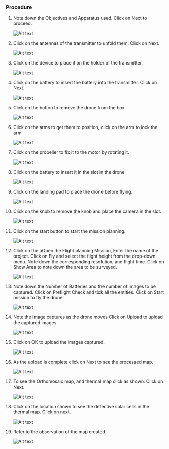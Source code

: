 ### Procedure

<div style="text-align:left">

1. Note down the Objectives and Apparatus used. Click on Next to proceed.

   ![Alt text](images/procedure_1.png)

2. Click on the antennas of the transmitter to unfold them. Click on Next.

   ![Alt text](images/procedure_2.png)

3. Click on the device to place it on the holder of the transmitter.

   ![Alt text](images/procedure_3.png)

4. Click on the battery to insert the battery into the transmitter. Click on Next.

   ![Alt text](images/procedure_4.png)

5. Click on the button to remove the drone from the box

   ![Alt text](images/procedure_5.png)

6. Click on the arms to get them to position, click on the arm to lock the arm

   ![Alt text](images/procedure_6.png)

7. Click on the propeller to fix it to the motor by rotating it.

   ![Alt text](images/procedure_7.png)

8. Click on the battery to insert it in the slot in the drone

   ![Alt text](images/procedure_8.png)

9. Click on the landing pad to place the drone before flying.

   ![Alt text](images/procedure_9.png)

10. Click on the knob to remove the knob and place the camera in the slot.

    ![Alt text](images/procedure_10.png)

11. Click on the start button to start the mission planning.

    ![Alt text](images/procedure_11.png)

12. Click on the aOpen the Flight planning Mission, Enter the name of the project. Click on Fly and select the flight height from the drop-down menu. Note down the corresponding resolution, and flight time. Click on Show Area to note down the area to be surveyed.

    ![Alt text](images/procedure_12.png)

13. Note down the Number of Batteries and the number of images to be captured. Click on Preflight Check and tick all the entities. Click on Start mission to fly the drone.

    ![Alt text](images/procedure_13.png)

14. Note the image captures as the drone moves Click on Upload to upload the captured images

    ![Alt text](images/procedure_14.png)

15. Click on OK to upload the images captured.

    ![Alt text](images/procedure_15.png)

16. As the upload is complete click on Next to see the processed map.

    ![Alt text](images/procedure_16.png)

17. To see the Orthomosaic map, and thermal map click as shown. Click on Next.

    ![Alt text](images/procedure_17.png)

18. Click on the location shown to see the defective solar cells in the thermal map. Click on next.

    ![Alt text](images/procedure_18.png)

19. Refer to the observation of the map created.

    ![Alt text](images/procedure_19.png)

</div>

